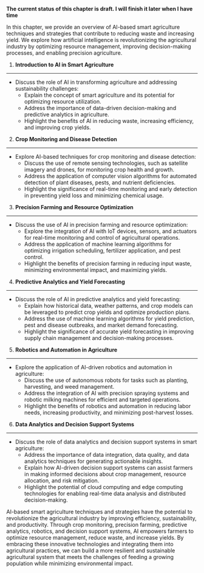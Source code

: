 **The current status of this chapter is draft. I will finish it later when I have time**

In this chapter, we provide an overview of AI-based smart agriculture techniques and strategies that contribute to reducing waste and increasing yield. We explore how artificial intelligence is revolutionizing the agricultural industry by optimizing resource management, improving decision-making processes, and enabling precision agriculture.

1. **Introduction to AI in Smart Agriculture**
----------------------------------------------

* Discuss the role of AI in transforming agriculture and addressing sustainability challenges:
  * Explain the concept of smart agriculture and its potential for optimizing resource utilization.
  * Address the importance of data-driven decision-making and predictive analytics in agriculture.
  * Highlight the benefits of AI in reducing waste, increasing efficiency, and improving crop yields.

2. **Crop Monitoring and Disease Detection**
--------------------------------------------

* Explore AI-based techniques for crop monitoring and disease detection:
  * Discuss the use of remote sensing technologies, such as satellite imagery and drones, for monitoring crop health and growth.
  * Address the application of computer vision algorithms for automated detection of plant diseases, pests, and nutrient deficiencies.
  * Highlight the significance of real-time monitoring and early detection in preventing yield loss and minimizing chemical usage.

3. **Precision Farming and Resource Optimization**
--------------------------------------------------

* Discuss the use of AI in precision farming and resource optimization:
  * Explore the integration of AI with IoT devices, sensors, and actuators for real-time monitoring and control of agricultural operations.
  * Address the application of machine learning algorithms for optimizing irrigation scheduling, fertilizer application, and pest control.
  * Highlight the benefits of precision farming in reducing input waste, minimizing environmental impact, and maximizing yields.

4. **Predictive Analytics and Yield Forecasting**
-------------------------------------------------

* Discuss the role of AI in predictive analytics and yield forecasting:
  * Explain how historical data, weather patterns, and crop models can be leveraged to predict crop yields and optimize production plans.
  * Address the use of machine learning algorithms for yield prediction, pest and disease outbreaks, and market demand forecasting.
  * Highlight the significance of accurate yield forecasting in improving supply chain management and decision-making processes.

5. **Robotics and Automation in Agriculture**
---------------------------------------------

* Explore the application of AI-driven robotics and automation in agriculture:
  * Discuss the use of autonomous robots for tasks such as planting, harvesting, and weed management.
  * Address the integration of AI with precision spraying systems and robotic milking machines for efficient and targeted operations.
  * Highlight the benefits of robotics and automation in reducing labor needs, increasing productivity, and minimizing post-harvest losses.

6. **Data Analytics and Decision Support Systems**
--------------------------------------------------

* Discuss the role of data analytics and decision support systems in smart agriculture:
  * Address the importance of data integration, data quality, and data analytics techniques for generating actionable insights.
  * Explain how AI-driven decision support systems can assist farmers in making informed decisions about crop management, resource allocation, and risk mitigation.
  * Highlight the potential of cloud computing and edge computing technologies for enabling real-time data analysis and distributed decision-making.

AI-based smart agriculture techniques and strategies have the potential to revolutionize the agricultural industry by improving efficiency, sustainability, and productivity. Through crop monitoring, precision farming, predictive analytics, robotics, and decision support systems, AI empowers farmers to optimize resource management, reduce waste, and increase yields. By embracing these innovative technologies and integrating them into agricultural practices, we can build a more resilient and sustainable agricultural system that meets the challenges of feeding a growing population while minimizing environmental impact.
